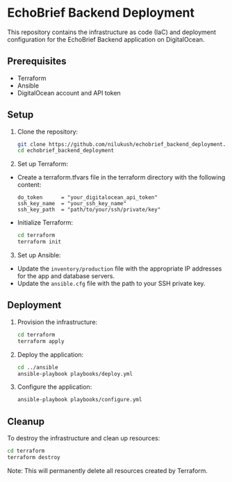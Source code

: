 # EchoBrief Backend Deployment

This repository contains the infrastructure as code (IaC) and deployment configuration for the EchoBrief Backend application on DigitalOcean.

## Prerequisites

- Terraform
- Ansible
- DigitalOcean account and API token

## Setup

1. Clone the repository:
   ```bash
   git clone https://github.com/nilukush/echobrief_backend_deployment.git
   cd echobrief_backend_deployment
   ```

2. Set up Terraform:
* Create a terraform.tfvars file in the terraform directory with the following content:

    ```
    do_token      = "your_digitalocean_api_token"
    ssh_key_name  = "your_ssh_key_name"
    ssh_key_path  = "path/to/your/ssh/private/key"
    ```

* Initialize Terraform:
    ```bash
    cd terraform
    terraform init
    ```

3. Set up Ansible:
* Update the `inventory/production` file with the appropriate IP addresses for the app and database servers.
* Update the `ansible.cfg` file with the path to your SSH private key.

## Deployment
1. Provision the infrastructure:
    ```bash
    cd terraform
    terraform apply
    ```

2. Deploy the application:
    ```bash
    cd ../ansible
    ansible-playbook playbooks/deploy.yml
    ```

3. Configure the application:
    ```bash
    ansible-playbook playbooks/configure.yml
    ```

## Cleanup
To destroy the infrastructure and clean up resources:
```bash
cd terraform
terraform destroy
```

Note: This will permanently delete all resources created by Terraform.